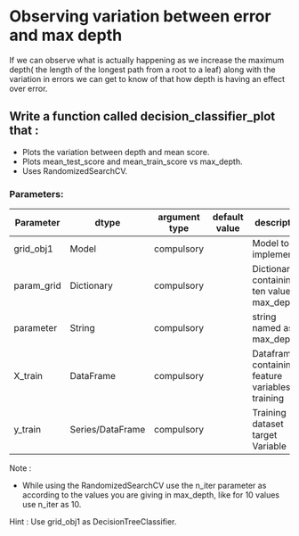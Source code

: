 # Observing variation between error and max depth

If we can observe what is actually happening as we increase the maximum depth( the length of the longest path from a root to a leaf) 
along with the variation in errors we can get to know of that how depth is having an effect over error. 
 
## Write a function called decision_classifier_plot that :
- Plots the variation between depth and mean score.
- Plots mean_test_score and mean_train_score vs max_depth.
- Uses RandomizedSearchCV. 

### Parameters:

| Parameter | dtype | argument type | default value | description |
| --- | --- | --- | --- | --- |
| grid_obj1 | Model | compulsory | |Model to be implemented  |
| param_grid | Dictionary | compulsory | | Dictionary containing ten values of max_depth |
| parameter | String | compulsory | | string named as max_depth |
| X_train | DataFrame | compulsory | | Dataframe containing feature variables for training |
| y_train | Series/DataFrame | compulsory | | Training dataset target Variable |
    
    
Note :
- While using the RandomizedSearchCV use the n_iter parameter as according to the values you are giving in max_depth,
like for 10 values use n_iter as 10.

Hint :
Use grid_obj1 as DecisionTreeClassifier.